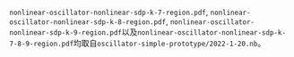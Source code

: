 `nonlinear-oscillator-nonlinear-sdp-k-7-region.pdf`, `nonlinear-oscillator-nonlinear-sdp-k-8-region.pdf`, `nonlinear-oscillator-nonlinear-sdp-k-9-region.pdf`以及`nonlinear-oscillator-nonlinear-sdp-k-7-8-9-region.pdf`均取自`oscillator-simple-prototype/2022-1-20.nb`。